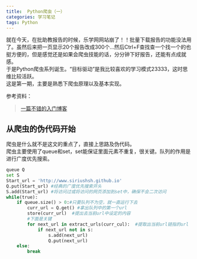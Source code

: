 ```yaml
---
title:  Python爬虫（一）
categories: 学习笔记
tags: Python
---
```



就在今天，在批助教报告的时候，乐学网网站崩了！！批量下载报告的功能没法用了。虽然后来把一页显示20个报告改成300个...然后Ctrl+F查找查一个找一个的也挺方便的，但是感觉还是如果会爬虫技能的话，分分钟下好报告，还能有点成就感。  
于是Python爬虫系列诞生。“目标驱动”是我比较喜欢的学习模式23333，这时思维比较活跃。  
这是第一期，主要是熟悉下爬虫原理以及基本实现。





参考资料：

>[一篇不错的入门博客](https://jecvay.com/2014/09/python3-web-bug-series1.html)

## 从爬虫的伪代码开始
爬虫是什么就不是这文的重点了，直接上思路及伪代码。   
爬虫主要使用了queue和set，set能保证里面元素不重复，很关键。队列的作用是进行广度优先搜索。  

```python
queue Q
set S
Start_url = 'http://www.siriushsh.github.io'
Q.put(Start_url) #经典的广度优先搜索开头
S.add(Start_url) #将访问过或将访问的网页添加到set中，确保不会二次访问
while(true):
	if queue.size() > 0:#只要队列不为空，就一直运行下去
		curr_url = Q.get() #拿出队列中的第一个url
		store(curr_url)  #提出去当前url中设定的内容
		#下面是关键
		for next_url in extract_urls(curr_cul):  #提取出当前url链指的url
			if next_url not in s:
				s.add(next_url)    
				Q.put(next_url) 
	else:
		break	
```

